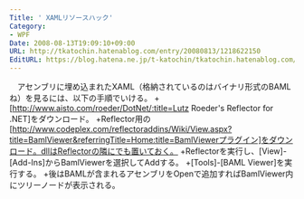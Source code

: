 ```yaml
---
Title: ' XAMLリソースハック'
Category:
- WPF
Date: 2008-08-13T19:09:10+09:00
URL: http://tkatochin.hatenablog.com/entry/20080813/1218622150
EditURL: https://blog.hatena.ne.jp/t-katochin/tkatochin.hatenablog.com/atom/entry/6653586347154754586
---
```


　アセンブリに埋め込まれたXAML（格納されているのはバイナリ形式のBAMLね）を見るには、以下の手順でいける。
+[http://www.aisto.com/roeder/DotNet/:title=Lutz Roeder's Reflector for .NET]をダウンロード。
+Reflector用の[http://www.codeplex.com/reflectoraddins/Wiki/View.aspx?title=BamlViewer&referringTitle=Home:title=BamlViewerプラグイン]をダウンロード。dllはReflectorの隣にでも置いておく。
+Reflectorを実行し、[View]-[Add-Ins]からBamlViewerを選択してAddする。
+[Tools]-[BAML Viewer]を実行する。
+後はBAMLが含まれるアセンブリをOpenで追加すればBamlViewer内にツリーノードが表示される。
